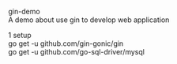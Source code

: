 gin-demo   
A demo about use gin to develop web application  

1 setup  
go get -u github.com/gin-gonic/gin  
go get -u github.com/go-sql-driver/mysql  